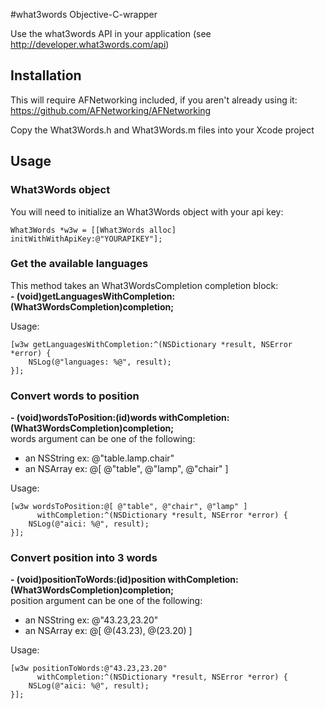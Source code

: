 #what3words Objective-C-wrapper

Use the what3words API in your application (see http://developer.what3words.com/api)


## Installation

This will require AFNetworking included, if you aren't already using it:
https://github.com/AFNetworking/AFNetworking

Copy the What3Words.h and What3Words.m files into your Xcode project


## Usage

### What3Words object

You will need to initialize an What3Words object with your api key:
```
What3Words *w3w = [[What3Words alloc] initWithWithApiKey:@"YOURAPIKEY"];
```

### Get the available languages
This method takes an What3WordsCompletion completion block:  
<b>- (void)getLanguagesWithCompletion:(What3WordsCompletion)completion;</b>

Usage:
```
[w3w getLanguagesWithCompletion:^(NSDictionary *result, NSError *error) {
    NSLog(@"languages: %@", result);
}];
```


### Convert words to position  
<b>- (void)wordsToPosition:(id)words withCompletion:(What3WordsCompletion)completion;</b>  
words argument can be one of the following:
- an NSString ex: @"table.lamp.chair"
- an NSArray ex: @[ @"table", @"lamp", @"chair" ]

Usage:
```
[w3w wordsToPosition:@[ @"table", @"chair", @"lamp" ]
      withCompletion:^(NSDictionary *result, NSError *error) {
    NSLog(@"aici: %@", result);
}];
```

### Convert position into 3 words  
<b>- (void)positionToWords:(id)position withCompletion:(What3WordsCompletion)completion;</b>  
position argument can be one of the following:
- an NSString ex: @"43.23,23.20"
- an NSArray ex: @[ @(43.23), @(23.20) ]

Usage:
```
[w3w positionToWords:@"43.23,23.20"
      withCompletion:^(NSDictionary *result, NSError *error) {
    NSLog(@"aici: %@", result);
}];
```
